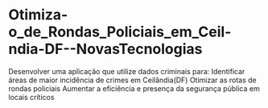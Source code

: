 # Otimiza-o_de_Rondas_Policiais_em_Ceil-ndia-DF--NovasTecnologias
Desenvolver uma aplicação que utilize dados criminais para: Identificar áreas de maior incidência de crimes em Ceilândia(DF) Otimizar as rotas de rondas policiais Aumentar a eficiência e presença da segurança pública em locais críticos

